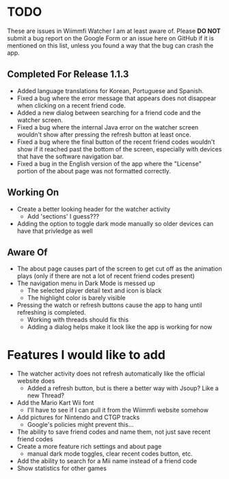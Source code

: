 # TODO
These are issues in Wiimmfi Watcher I am at least aware of. Please **DO NOT** submit a bug report on the Google Form or an issue here on GitHub if it is mentioned on this list, unless you found a way that the bug can crash the app.

## Completed For Release 1.1.3
* Added language translations for Korean, Portuguese and Spanish.
* Fixed a bug where the error message that appears does not disappear when clicking on a recent friend code.
* Added a new dialog between searching for a friend code and the watcher screen.
* Fixed a bug where the internal Java error on the watcher screen wouldn't show after pressing the refresh button at least once.
* Fixed a bug where the final button of the recent friend codes wouldn't show if it reached past the bottom of the screen, especially with devices that have the software navigation bar.
* Fixed a bug in the English version of the app where the "License" portion of the about page was not formatted correctly.

## Working On
* Create a better looking header for the watcher activity
    * Add 'sections' I guess???
* Adding the option to toggle dark mode manually so older devices can have that privledge as well

## Aware Of
* The about page causes part of the screen to get cut off as the animation plays (only if there are not a lot of recent friend codes present)
* The navigation menu in Dark Mode is messed up
    * The selected player detail text and icon is black
    * The highlight color is barely visible
* Pressing the watch or refresh buttons cause the app to hang until refreshing is completed.
    * Working with threads should fix this
    * Adding a dialog helps make it look like the app is working for now

# Features I would like to add
* The watcher activity does not refresh automatically like the official website does
    * Added a refresh button, but is there a better way with Jsoup? Like a new Thread?
* Add the Mario Kart Wii font
    * I'll have to see if I can pull it from the Wiimmfi website somehow
* Add pictures for Nintendo and CTGP tracks
    * Google's policies might prevent this...
* The ability to save friend codes and name them, not just save recent friend codes
* Create a more feature rich settings and about page
    * manual dark mode toggles, clear recent codes button, etc.
* Add the ability to search for a Mii name instead of a friend code
* Show statistics for other games
